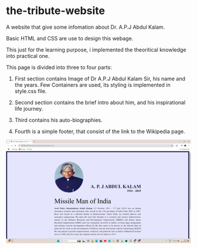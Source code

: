 # the-tribute-website

A website that give some infomation about Dr. A.P.J Abdul Kalam.

Basic HTML and CSS are use to design this webage.

This just for the learning purpose, i implemented the theoritical knowledge into practical one.

This page is divided into three to four parts:
1. First section contains Image of Dr A.P.J Abdul Kalam Sir, his name and the years. Few Containers are used, its styling is implemented in style.css file.

2. Second section contains the brief intro about him, and his inspirational life journey.

3. Third contains his auto-biographies.

4. Fourth is a simple footer, that consist of the link to the Wikipedia page.

![image alt](https://github.com/bhupeshsinha/the-tribute-website/blob/1ea3086afc9919b70a783a46bac4c8863dcece67/Screenshot%20(200).png)
